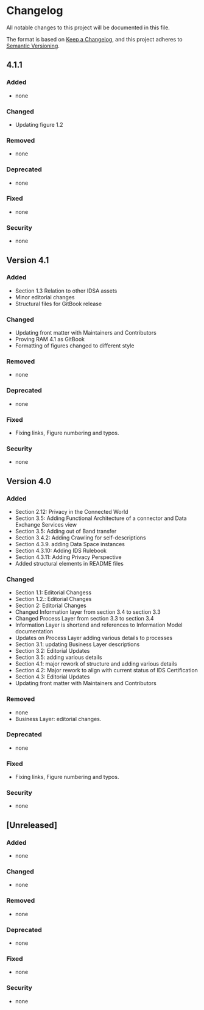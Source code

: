 # Changelog #

All notable changes to this project will be documented in this file.

The format is based on [Keep a Changelog](https://keepachangelog.com/en/1.0.0/),
and this project adheres to [Semantic Versioning](https://semver.org/spec/v2.0.0.html).


## 4.1.1 ##

### Added ###

- none

### Changed ###

- Updating figure 1.2


### Removed ###

- none

### Deprecated ###

- none

### Fixed ###

- none


### Security ###

- none

## Version 4.1

### Added ###

- Section 1.3  Relation to other IDSA assets
- Minor editorial changes
- Structural files for GitBook release

### Changed ###

- Updating front matter with Maintainers and Contributors
- Proving RAM 4.1 as GitBook
- Formatting of figures changed to different style

### Removed ###

- none

### Deprecated ###

- none

### Fixed ###

- Fixing links, Figure numbering and typos.


### Security ###

- none

## Version 4.0

### Added ###

- Section 2.12: Privacy in the Connected World
- Section 3.5: Adding Functional Architecture of a connector and Data Exchange Services view
- Section 3.5: Adding out of Band transfer
- Section 3.4.2: Adding Crawling for self-descriptions
- Section 4.3.9. adding Data Space instances
- Section 4.3.10: Adding IDS Rulebook
- Section 4.3.11: Adding Privacy Perspective
- Added structural elements in README files

### Changed

- Section 1.1: Editorial Changess
- Section 1.2.: Editorial Changes
- Section 2: Editorial Changes
- Changed Information layer from section 3.4 to section 3.3
- Changed Process Layer from section 3.3 to section 3.4
- Information Layer is shortend and references to Information Model documentation
- Updates on Process Layer adding various details to processes
- Section 3.1: updating Business Layer descriptions
- Section 3.2: Editorial Updates
- Section 3.5: adding various details
- Section 4.1: major rework of structure and adding various details
- Section 4.2: Major rework to align with current status of IDS Certification
- Section 4.3: Editorial Updates
- Updating front matter with Maintainers and Contributors

### Removed ###

- none
- Business Layer: editorial changes.

### Deprecated ###

- none

### Fixed ###

- Fixing links, Figure numbering and typos.


### Security ###

- none

## [Unreleased] ##

### Added ###

- none

### Changed ###
- none


### Removed ###

- none

### Deprecated ###

- none

### Fixed ###

- none


### Security ###

- none